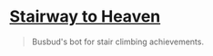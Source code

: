 # [Stairway to Heaven](https://youtu.be/8pPvNqOb6RA)

> Busbud's bot for stair climbing achievements.
